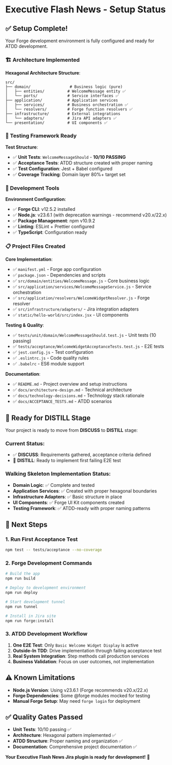 # Executive Flash News - Setup Status

## ✅ Setup Complete!

Your Forge development environment is fully configured and ready for ATDD development.

### 🏗️ Architecture Implemented

**Hexagonal Architecture Structure**:
```
src/
├── domain/                 # Business logic (pure)
│   ├── entities/          # WelcomeMessage entity ✅
│   └── ports/             # Service interfaces ✅
├── application/           # Application services
│   ├── services/          # Business orchestration ✅
│   └── resolvers/         # Forge function resolvers ✅
├── infrastructure/        # External integrations
│   └── adapters/          # Jira API adapters ✅
└── presentation/          # UI components ✅
```

### 🧪 Testing Framework Ready

**Test Structure**:
- ✅ **Unit Tests**: `WelcomeMessageShould` - **10/10 PASSING**
- ✅ **Acceptance Tests**: ATDD structure created with proper naming
- ✅ **Test Configuration**: Jest + Babel configured
- ✅ **Coverage Tracking**: Domain layer 80%+ target set

### 🔧 Development Tools

**Environment Configuration**:
- ✅ **Forge CLI**: v12.5.2 installed
- ✅ **Node.js**: v23.6.1 (with deprecation warnings - recommend v20.x/22.x)
- ✅ **Package Management**: npm v10.9.2
- ✅ **Linting**: ESLint + Prettier configured
- ✅ **TypeScript**: Configuration ready

### 📋 Project Files Created

**Core Implementation**:
- ✅ `manifest.yml` - Forge app configuration
- ✅ `package.json` - Dependencies and scripts
- ✅ `src/domain/entities/WelcomeMessage.js` - Core business logic
- ✅ `src/application/services/WelcomeMessageService.js` - Service orchestration
- ✅ `src/application/resolvers/WelcomeWidgetResolver.js` - Forge resolver
- ✅ `src/infrastructure/adapters/` - Jira integration adapters
- ✅ `static/hello-world/src/index.jsx` - UI components

**Testing & Quality**:
- ✅ `tests/unit/domain/WelcomeMessageShould.test.js` - Unit tests (10 passing)
- ✅ `tests/acceptance/WelcomeWidgetAcceptanceTests.test.js` - E2E tests
- ✅ `jest.config.js` - Test configuration
- ✅ `.eslintrc.js` - Code quality rules
- ✅ `.babelrc` - ES6 module support

**Documentation**:
- ✅ `README.md` - Project overview and setup instructions
- ✅ `docs/architecture-design.md` - Technical architecture
- ✅ `docs/technology-decisions.md` - Technology stack rationale
- ✅ `docs/ACCEPTANCE_TESTS.md` - ATDD scenarios

## 🎯 Ready for DISTILL Stage

Your project is ready to move from **DISCUSS** to **DISTILL** stage:

### Current Status:
- ✅ **DISCUSS**: Requirements gathered, acceptance criteria defined
- 🎯 **DISTILL**: Ready to implement first failing E2E test

### Walking Skeleton Implementation Status:
- **Domain Logic**: ✅ Complete and tested
- **Application Services**: ✅ Created with proper hexagonal boundaries
- **Infrastructure Adapters**: ✅ Basic structure in place
- **UI Components**: ✅ Forge UI Kit components created
- **Testing Framework**: ✅ ATDD-ready with proper naming patterns

## 🚀 Next Steps

### 1. Run First Acceptance Test
```bash
npm test -- tests/acceptance --no-coverage
```

### 2. Forge Development Commands
```bash
# Build the app
npm run build

# Deploy to development environment
npm run deploy

# Start development tunnel
npm run tunnel

# Install in Jira site
npm run forge:install
```

### 3. ATDD Development Workflow
1. **One E2E Test**: Only `Basic Welcome Widget Display` is active
2. **Outside-In TDD**: Drive implementation through failing acceptance test
3. **Real System Integration**: Step methods call production services
4. **Business Validation**: Focus on user outcomes, not implementation

## ⚠️ Known Limitations

- **Node.js Version**: Using v23.6.1 (Forge recommends v20.x/22.x)
- **Forge Dependencies**: Some @forge modules mocked for testing
- **Manual Forge Setup**: May need `forge login` for deployment

## ✅ Quality Gates Passed

- **Unit Tests**: 10/10 passing ✅
- **Architecture**: Hexagonal pattern implemented ✅
- **ATDD Structure**: Proper naming and organization ✅
- **Documentation**: Comprehensive project documentation ✅

**Your Executive Flash News Jira plugin is ready for development!** 🎉